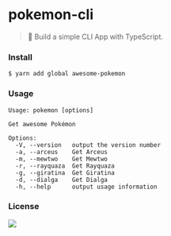 # pokemon-cli

> 🦔 Build a simple CLI App with TypeScript.

### Install

```
$ yarn add global awesome-pokemon
```

### Usage

```
Usage: pokemon [options]

Get awesome Pokémon

Options:
  -V, --version   output the version number
  -a, --arceus    Get Arceus
  -m, --mewtwo    Get Mewtwo
  -r, --rayquaza  Get Rayquaza
  -g, --giratina  Get Giratina
  -d, --dialga    Get Dialga
  -h, --help      output usage information
```

### License

![](https://img.shields.io/github/license/cuongw/pokemon-cli.svg?style=flat-square)
